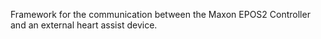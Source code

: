 Framework for the communication between the Maxon EPOS2 Controller and an external heart assist device.
